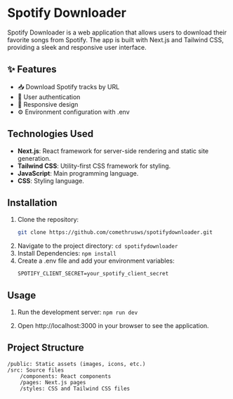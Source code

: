 # Spotify Downloader

Spotify Downloader is a web application that allows users to download their favorite songs from Spotify. The app is built with Next.js and Tailwind CSS, providing a sleek and responsive user interface.

## ✨ Features

- 📥 Download Spotify tracks by URL
- 🔐 User authentication
- 📱 Responsive design
- ⚙️ Environment configuration with .env

## Technologies Used

- **Next.js**: React framework for server-side rendering and static site generation.
- **Tailwind CSS**: Utility-first CSS framework for styling.
- **JavaScript**: Main programming language.
- **CSS**: Styling language.

## Installation

1. Clone the repository:
   ```sh
   git clone https://github.com/comethrusws/spotifydownloader.git

2. Navigate to the project directory:
    `cd spotifydownloader`
3. Install Dependencies:
    `npm install`
4. Create a .env file and add your environment variables:
    ```SPOTIFY_CLIENT_ID=your_spotify_client_id
    SPOTIFY_CLIENT_SECRET=your_spotify_client_secret

## Usage
1. Run the development server:
    `npm run dev`

2. Open http://localhost:3000 in your browser to see the application.

## Project Structure

    /public: Static assets (images, icons, etc.)
    /src: Source files
        /components: React components
        /pages: Next.js pages
        /styles: CSS and Tailwind CSS files
